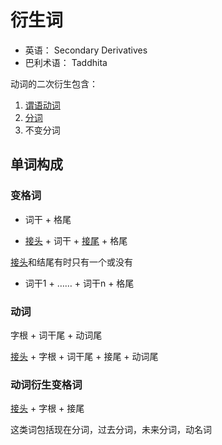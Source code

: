 # 衍生词

- 英语： Secondary Derivatives 
- 巴利术语： Taddhita


动词的二次衍生包含：

1. [谓语动词](verbal.md)
2. [分词](particle.md)
3. 不变分词

## 单词构成

### 变格词

- 词干 + 格尾

- [接头](prefix.md) + 词干 + [接尾](suffix.md) + 格尾

[接头](prefix.md)和结尾有时只有一个或没有

- 词干1 + …… + 词干n + 格尾

### 动词

字根 + 词干尾 + 动词尾

[接头](prefix.md) + 字根 + 词干尾 + 接尾 + 动词尾

### 动词衍生变格词

[接头](prefix.md) + 字根 + 接尾

这类词包括现在分词，过去分词，未来分词，动名词